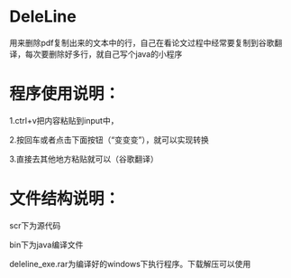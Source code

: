 # DeleLine
用来删除pdf复制出来的文本中的行，自己在看论文过程中经常要复制到谷歌翻译，每次要删除好多行，就自己写个java的小程序


# 程序使用说明：
  1.ctrl+v把内容粘贴到input中，
  
  2.按回车或者点击下面按钮（“变变变”），就可以实现转换
  
  3.直接去其他地方粘贴就可以（谷歌翻译）

# 文件结构说明：

  scr下为源代码

  bin下为java编译文件

  deleline_exe.rar为编译好的windows下执行程序。下载解压可以使用
